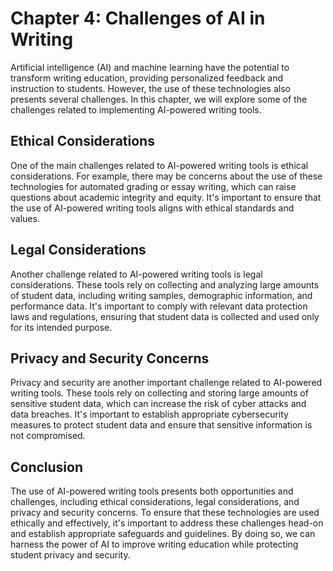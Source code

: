 Chapter 4: Challenges of AI in Writing
======================================

Artificial intelligence (AI) and machine learning have the potential to transform writing education, providing personalized feedback and instruction to students. However, the use of these technologies also presents several challenges. In this chapter, we will explore some of the challenges related to implementing AI-powered writing tools.

Ethical Considerations
----------------------

One of the main challenges related to AI-powered writing tools is ethical considerations. For example, there may be concerns about the use of these technologies for automated grading or essay writing, which can raise questions about academic integrity and equity. It's important to ensure that the use of AI-powered writing tools aligns with ethical standards and values.

Legal Considerations
--------------------

Another challenge related to AI-powered writing tools is legal considerations. These tools rely on collecting and analyzing large amounts of student data, including writing samples, demographic information, and performance data. It's important to comply with relevant data protection laws and regulations, ensuring that student data is collected and used only for its intended purpose.

Privacy and Security Concerns
-----------------------------

Privacy and security are another important challenge related to AI-powered writing tools. These tools rely on collecting and storing large amounts of sensitive student data, which can increase the risk of cyber attacks and data breaches. It's important to establish appropriate cybersecurity measures to protect student data and ensure that sensitive information is not compromised.

Conclusion
----------

The use of AI-powered writing tools presents both opportunities and challenges, including ethical considerations, legal considerations, and privacy and security concerns. To ensure that these technologies are used ethically and effectively, it's important to address these challenges head-on and establish appropriate safeguards and guidelines. By doing so, we can harness the power of AI to improve writing education while protecting student privacy and security.
